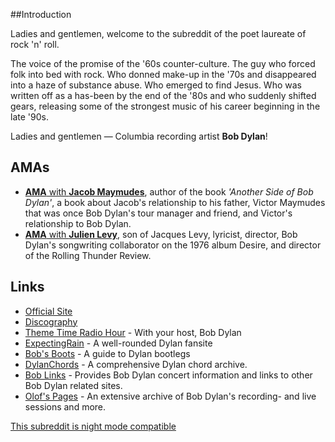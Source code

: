 ##Introduction

Ladies and gentlemen, welcome to the subreddit of the poet laureate of rock 'n' roll.

The voice of the promise of the '60s counter-culture. The guy who forced folk into bed with rock. Who donned make-up in the '70s and disappeared into a haze of substance abuse. Who emerged to find Jesus. Who was written off as a has-been by the end of the '80s and who suddenly shifted gears, releasing some of the strongest music of his career beginning in the late '90s. 

Ladies and gentlemen — Columbia recording artist **Bob Dylan**!


## AMAs
* [**AMA** with **Jacob Maymudes**](http://www.reddit.com/r/bobdylan/comments/2fdo3z/i_am_jacob_maymudes_author_of_a_book_called/), author of the book *'Another Side of Bob Dylan'*, a book about Jacob's relationship to his father, Victor Maymudes that was once Bob Dylan's tour manager and friend, and Victor's relationship to Bob Dylan.
* [**AMA** with **Julien Levy**,](https://www.reddit.com/r/bobdylan/comments/1374k9/i_am_julien_levy_son_of_jacques_levy_lyricist/)
 son of Jacques Levy, lyricist, director, Bob Dylan's songwriting collaborator on the 1976 album Desire, and director of the Rolling Thunder Review.

## Links
* [Official Site](http://www.bobdylan.com)
* [Discography](http://en.wikipedia.org/wiki/Bob_Dylan_discography) 
* [Theme Time Radio Hour](http://www.themetimeradio.com) - With your host, Bob Dylan
* [ExpectingRain](http://www.expectingrain.com) - A well-rounded Dylan fansite
* [Bob's Boots](http://www.bobsboots.com) - A guide to Dylan bootlegs
* [DylanChords](http://www.dylanchords.info) - A comprehensive Dylan chord archive.
* [Bob Links](http://www.boblinks.com) - Provides Bob Dylan concert information and links to other Bob Dylan related sites.
* [Olof's Pages](http://www.bjorner.com/bob.htm) - An extensive archive of Bob Dylan's recording- and live sessions and more.

[This subreddit is night mode compatible](#/RES_SR_Config/NightModeCompatible)